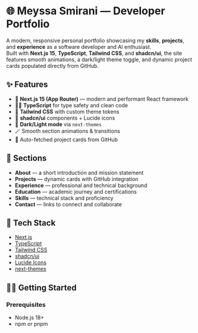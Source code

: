 # 🌐 Meyssa Smirani — Developer Portfolio

A modern, responsive personal portfolio showcasing my **skills**, **projects**, and **experience** as a software developer and AI enthusiast.  
Built with **Next.js 15**, **TypeScript**, **Tailwind CSS**, and **shadcn/ui**, the site features smooth animations, a dark/light theme toggle, and dynamic project cards populated directly from GitHub.

## ✨ Features
- 🚀 **Next.js 15 (App Router)** — modern and performant React framework  
- 🧑‍💻 **TypeScript** for type safety and clean code  
- 🎨 **Tailwind CSS** with custom theme tokens  
- 🧩 **shadcn/ui** components + Lucide icons  
- 🌙 **Dark/Light mode** via `next-themes`  
- 🪄 Smooth section animations & transitions  
- 🔗 Auto-fetched project cards from GitHub  

## 📁 Sections
- **About** — a short introduction and mission statement  
- **Projects** — dynamic cards with GitHub integration  
- **Experience** — professional and technical background  
- **Education** — academic journey and certifications  
- **Skills** — technical stack and proficiency  
- **Contact** — links to connect and collaborate  

## 🧰 Tech Stack
- [Next.js](https://nextjs.org/)  
- [TypeScript](https://www.typescriptlang.org/)  
- [Tailwind CSS](https://tailwindcss.com/)  
- [shadcn/ui](https://ui.shadcn.com/)  
- [Lucide Icons](https://lucide.dev/)  
- [next-themes](https://github.com/pacocoursey/next-themes)

## 🧑‍💻 Getting Started

### Prerequisites
- Node.js 18+
- npm or pnpm

